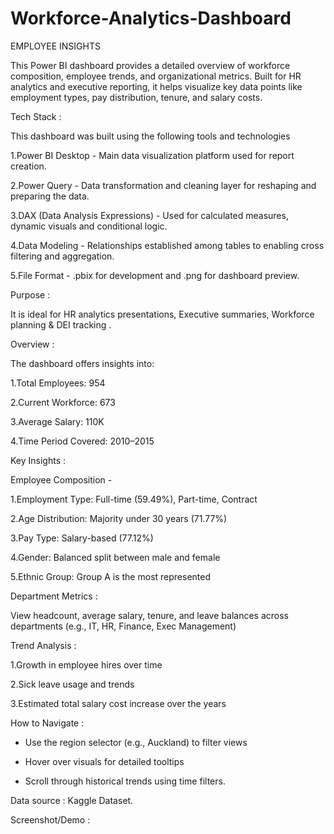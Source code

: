 # Workforce-Analytics-Dashboard
EMPLOYEE INSIGHTS 

This Power BI dashboard provides a detailed overview of workforce composition, employee trends, and organizational metrics. Built for HR analytics and executive reporting, it helps visualize key data points like employment types, pay distribution, tenure, and salary costs.

Tech Stack :

This dashboard was built using the following tools and technologies

1.Power BI Desktop - Main data visualization platform used for report creation.

2.Power Query - Data transformation and cleaning layer for reshaping and preparing the data.

3.DAX (Data Analysis Expressions) - Used for calculated measures, dynamic visuals and conditional logic.

4.Data Modeling - Relationships established among tables to enabling cross filtering and aggregation.

5.File Format - .pbix for development and .png for dashboard preview.

Purpose :

It is ideal for
HR analytics presentations, Executive summaries, Workforce planning & DEI tracking .

Overview :

The dashboard offers insights into:

1.Total Employees: 954

2.Current Workforce: 673

3.Average Salary: 110K

4.Time Period Covered: 2010–2015

Key Insights :

Employee Composition -

1.Employment Type: Full-time (59.49%), Part-time, Contract

2.Age Distribution: Majority under 30 years (71.77%)

3.Pay Type: Salary-based (77.12%)

4.Gender: Balanced split between male and female

5.Ethnic Group: Group A is the most represented

 Department Metrics :

View headcount, average salary, tenure, and leave balances across departments (e.g., IT, HR, Finance, Exec Management)

Trend Analysis :

1.Growth in employee hires over time

2.Sick leave usage and trends

3.Estimated total salary cost increase over the years

 How to Navigate :


* Use the region selector (e.g., Auckland) to filter views

* Hover over visuals for detailed tooltips

* Scroll through historical trends using time filters.

Data source : Kaggle Dataset.

Screenshot/Demo :




